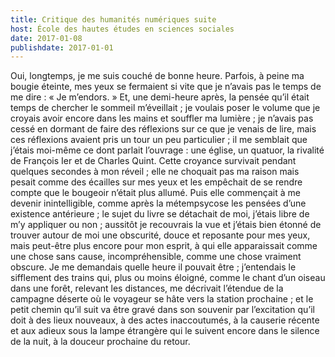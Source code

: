 ```yaml
---
title: Critique des humanités numériques suite
host: École des hautes études en sciences sociales
date: 2017-01-08
publishdate: 2017-01-01
---
```


Oui, longtemps, je me suis couché de bonne heure. Parfois, à peine ma bougie éteinte, mes yeux se fermaient si vite que je n’avais pas le temps de me dire : « Je m’endors. » Et, une demi-heure après, la pensée qu’il était temps de chercher le sommeil m’éveillait ; je voulais poser le volume que je croyais avoir encore dans les mains et souffler ma lumière ; je n’avais pas cessé en dormant de faire des réflexions sur ce que je venais de lire, mais ces réflexions avaient pris un tour un peu particulier ; il me semblait que j’étais moi-même ce dont parlait l’ouvrage : une église, un quatuor, la rivalité de François Ier et de Charles Quint. Cette croyance survivait pendant quelques secondes à mon réveil ; elle ne choquait pas ma raison mais pesait comme des écailles sur mes yeux et les empêchait de se rendre compte que le bougeoir n’était plus allumé. Puis elle commençait à me devenir inintelligible, comme après la métempsycose les pensées d’une existence antérieure ; le sujet du livre se détachait de moi, j’étais libre de m’y appliquer ou non ; aussitôt je recouvrais la vue et j’étais bien étonné de trouver autour de moi une obscurité, douce et reposante pour mes yeux, mais peut-être plus encore pour mon esprit, à qui elle apparaissait comme une chose sans cause, incompréhensible, comme une chose vraiment obscure. Je me demandais quelle heure il pouvait être ; j’entendais le sifflement des trains qui, plus ou moins éloigné, comme le chant d’un oiseau dans une forêt, relevant les distances, me décrivait l’étendue de la campagne déserte où le voyageur se hâte vers la station prochaine ; et le petit chemin qu’il suit va être gravé dans son souvenir par l’excitation qu’il doit à des lieux nouveaux, à des actes inaccoutumés, à la causerie récente et aux adieux sous la lampe étrangère qui le suivent encore dans le silence de la nuit, à la douceur prochaine du retour.
